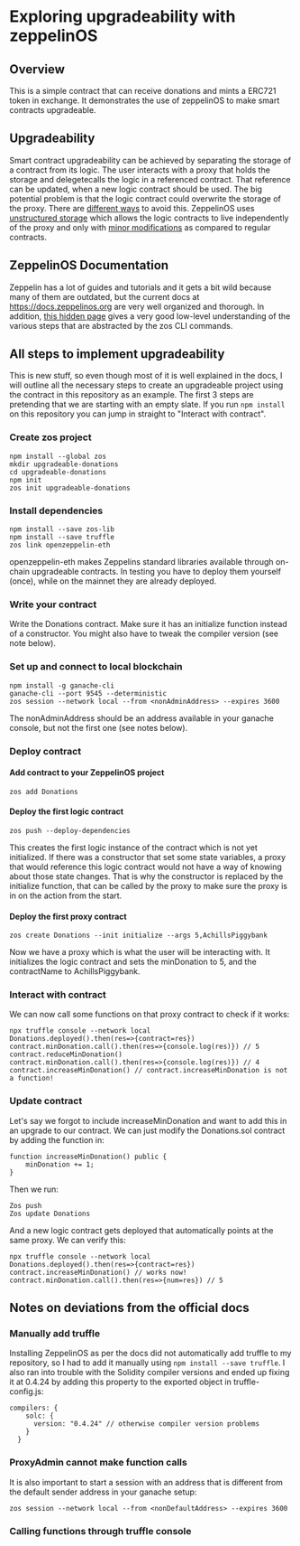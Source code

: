 # Exploring upgradeability with zeppelinOS

## Overview

This is a simple contract that can receive donations and mints a ERC721 token in exchange. It demonstrates the use of zeppelinOS to make smart contracts upgradeable.

## Upgradeability

Smart contract upgradeability can be achieved by separating the storage of a contract from its logic. The user interacts with a proxy that holds the storage and delegetecalls the logic in a referenced contract. That reference can be updated, when a new logic contract should be used. The big potential problem is that the logic contract could overwrite the storage of the proxy. There are [different ways](https://blog.zeppelinos.org/proxy-patterns/) to avoid this. ZeppelinOS uses [unstructured storage](https://github.com/zeppelinos/labs/tree/master/upgradeability_using_unstructured_storage) which allows the logic contracts to live independently of the proxy and only with [minor modifications](https://docs.zeppelinos.org/docs/writing_contracts.html) as compared to regular contracts.

## ZeppelinOS Documentation

Zeppelin has a lot of guides and tutorials and it gets a bit wild because many of them are outdated, but the current docs at https://docs.zeppelinos.org are very well organized and thorough. In addition, [this hidden page](https://docs.zeppelinos.org/docs/low_level_contract.html) gives a very good low-level understanding of the various steps that are abstracted by the zos CLI commands.

## All steps to implement upgradeability

This is new stuff, so even though most of it is well explained in the docs, I will outline all the necessary steps to create an upgradeable project using the contract in this repository as an example. The first 3 steps are pretending that we are starting with an empty slate. If you run `npm install` on this repository you can jump in straight to "Interact with contract".

### Create zos project

```
npm install --global zos
mkdir upgradeable-donations
cd upgradeable-donations
npm init
zos init upgradeable-donations
```

### Install dependencies
```
npm install --save zos-lib
npm install --save truffle 
zos link openzeppelin-eth
```
openzeppelin-eth makes Zeppelins standard libraries available through on-chain upgradeable contracts. In testing you have to deploy them yourself (once), while on the mainnet they are already deployed.

### Write your contract

Write the Donations contract. Make sure it has an initialize function instead of a constructor. You might also have to tweak the compiler version (see note below).

### Set up and connect to local blockchain
```
npm install -g ganache-cli
ganache-cli --port 9545 --deterministic
zos session --network local --from <nonAdminAddress> --expires 3600
```
The nonAdminAddress should be an address available in your ganache console, but not the first one (see notes below).

### Deploy contract

#### Add contract to your ZeppelinOS project
`
zos add Donations
`

#### Deploy the first logic contract
```
zos push --deploy-dependencies
```
This creates the first logic instance of the contract which is not yet initialized. If there was a constructor that set some state variables, a proxy that would reference this logic contract would not have a way of knowing about those state changes. That is why the constructor is replaced by the initialize function, that can be called by the proxy to make sure the proxy is in on the action from the start.

#### Deploy the first proxy contract
```
zos create Donations --init initialize --args 5,AchillsPiggybank
```
Now we have a proxy which is what the user will be interacting with. It initializes the logic contract and sets the minDonation to 5, and the contractName to AchillsPiggybank.

### Interact with contract
We can now call some functions on that proxy contract to check if it works:
```
npx truffle console --network local
Donations.deployed().then(res=>{contract=res})
contract.minDonation.call().then(res=>{console.log(res)}) // 5
contract.reduceMinDonation()
contract.minDonation.call().then(res=>{console.log(res)}) // 4
contract.increaseMinDonation() // contract.increaseMinDonation is not a function!
```

### Update contract
Let's say we forgot to include increaseMinDonation and want to add this in an upgrade to our contract. We can just modify the Donations.sol contract by adding the function in:

```
function increaseMinDonation() public {
    minDonation += 1;
}
```

Then we run:

```
Zos push 
Zos update Donations
```
And a new logic contract gets deployed that automatically points at the same proxy. We can verify this:
```
npx truffle console --network local
Donations.deployed().then(res=>{contract=res})
contract.increaseMinDonation() // works now!
contract.minDonation.call().then(res=>{num=res}) // 5
```


## Notes on deviations from the official docs

### Manually add truffle

Installing ZeppelinOS as per the docs did not automatically add truffle to my repository, so I had to add it manually using `npm install --save truffle`. I also ran into trouble with the Solidity compiler versions and ended up fixing it at 0.4.24 by adding this property to the exported object in truffle-config.js:

```
compilers: {
    solc: {
      version: "0.4.24" // otherwise compiler version problems
    }
  }
```

### ProxyAdmin cannot make function calls

It is also important to start a session with an address that is different from the default sender address in your ganache setup:

```
zos session --network local --from <nonDefaultAddress> --expires 3600

```

### Calling functions through truffle console

